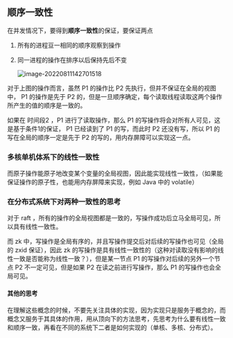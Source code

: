 ## 顺序一致性

在并发情况下，要得到**顺序一致性**的保证，要保证两点

1. 所有的进程豆一相同的顺序观察到操作

2. 同一进程的操作在排序以后保持先后不变

   ![image-20220811142701518](D:\Computer-Science-KnowLedge\files\pic\image-20220811142701518.png)

对于上图的操作而言，虽然 P1 的操作比 P2 先执行，但并不保证在全局的视图中， P1 的操作是先于 P2 的，但是一旦顺序确定，每个读取线程读取这两个操作所产生的值的顺序是一致的。

如果在 时间段2 ，P1 进行了读取操作，那么 P1 的写操作将会对所有人可见，这是基于条件1的保证， P1 已经读到了 P1 的写，而此时 P2 还没有写，所以 P1 的写在全局的顺序一定是先于 P2 的写的，用内存屏障可以实现这一点。

### 多核单机体系下的线性一致性

而原子操作能原子地改变某个变量的全局视图，因此能实现线性一致性，（如果能保证操作的原子性，也能用内存屏障来实现，例如 Java 中的 volatile）

### 在分布式系统下对两种一致性的思考

对于 raft ，所有的操作的全局视图都是一致的，写操作成功后立马全局可见，所以具有线性一致性。

而 zk 中，写操作是全局有序的，并且写操作提交后对后续的写操作也可见（全局的 zxid 保证），因此 zk 的写操作是具有线性一致性的（这种对读取没有影响的线性一致是否能称为线性一致？），但是某一节点 P1 的写操作对后续的另外一个节点 P2 不一定可见，但是如果 P2 在读之前进行写操作，那么 P1 的写操作也会全局可见。 

#### 其他的思考

在理解这些概念的时候，不要先关注具体的实现，因为实现只是服务于概念的，而概念又服务于其具体的作用，用从顶向下的方法思考，先思考为什么要有线性一致和顺序一致，再看在不同的系统下二者是如何实现的（单核、多核、分布式）。
